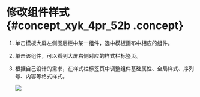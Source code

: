 # 修改组件样式 {#concept_xyk_4pr_52b .concept}

1.  单击模板大屏左侧图层栏中某一组件，选中模板画布中相应的组件。
2.  单击该组件，可以看到大屏右侧对应的样式栏标签页。
3.  根据自己设计的需求，在样式栏标签页中调整组件基础属性、全局样式、序列号、内容等格式样式。

    ![](http://static-aliyun-doc.oss-cn-hangzhou.aliyuncs.com/assets/img/17634/15583217659311_zh-CN.png)


